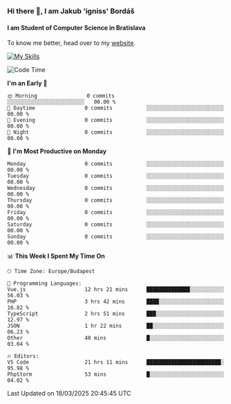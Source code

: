 ### Hi there 👋, I am Jakub 'igniss' Bordáš

#### I am Student of Computer Science in Bratislava
To know me better, head over to my [website](https://bordas.sk).

[![My Skills](https://skillicons.dev/icons?i=js,typescript,html,css,figma,svelte,vue,next,postgresql,nest,express,nodejs)](https://bordas.sk)


<!--START_SECTION:waka-->
![Code Time](http://img.shields.io/badge/Code%20Time-1%2C739%20hrs%2056%20mins-blue)

**I'm an Early 🐤** 

```text
🌞 Morning                0 commits           ░░░░░░░░░░░░░░░░░░░░░░░░░   00.00 % 
🌆 Daytime                0 commits           ░░░░░░░░░░░░░░░░░░░░░░░░░   00.00 % 
🌃 Evening                0 commits           ░░░░░░░░░░░░░░░░░░░░░░░░░   00.00 % 
🌙 Night                  0 commits           ░░░░░░░░░░░░░░░░░░░░░░░░░   00.00 % 
```
📅 **I'm Most Productive on Monday** 

```text
Monday                   0 commits           ░░░░░░░░░░░░░░░░░░░░░░░░░   00.00 % 
Tuesday                  0 commits           ░░░░░░░░░░░░░░░░░░░░░░░░░   00.00 % 
Wednesday                0 commits           ░░░░░░░░░░░░░░░░░░░░░░░░░   00.00 % 
Thursday                 0 commits           ░░░░░░░░░░░░░░░░░░░░░░░░░   00.00 % 
Friday                   0 commits           ░░░░░░░░░░░░░░░░░░░░░░░░░   00.00 % 
Saturday                 0 commits           ░░░░░░░░░░░░░░░░░░░░░░░░░   00.00 % 
Sunday                   0 commits           ░░░░░░░░░░░░░░░░░░░░░░░░░   00.00 % 
```


📊 **This Week I Spent My Time On** 

```text
🕑︎ Time Zone: Europe/Budapest

💬 Programming Languages: 
Vue.js                   12 hrs 21 mins      ██████████████░░░░░░░░░░░   56.03 % 
PHP                      3 hrs 42 mins       ████░░░░░░░░░░░░░░░░░░░░░   16.82 % 
TypeScript               2 hrs 51 mins       ███░░░░░░░░░░░░░░░░░░░░░░   12.97 % 
JSON                     1 hr 22 mins        ██░░░░░░░░░░░░░░░░░░░░░░░   06.23 % 
Other                    40 mins             █░░░░░░░░░░░░░░░░░░░░░░░░   03.04 % 

🔥 Editors: 
VS Code                  21 hrs 11 mins      ████████████████████████░   95.98 % 
PhpStorm                 53 mins             █░░░░░░░░░░░░░░░░░░░░░░░░   04.02 % 
```


 Last Updated on 18/03/2025 20:45:45 UTC
<!--END_SECTION:waka-->

